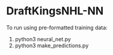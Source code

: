 # DraftKingsNHL-NN

To run using pre-formatted training data:

1. python3 neural_net.py
2. python3 make_predictions.py